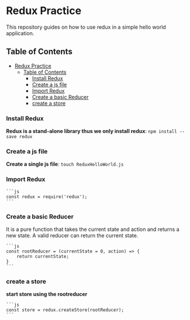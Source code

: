 # Redux Practice

This repository guides on how to use redux in a simple hello world application.

## Table of Contents

- [Redux Practice](#redux-practice)
  - [Table of Contents](#table-of-contents)
    - [Install Redux](#install-redux)
    - [Create a js file](#create-a-js-file)
    - [Import Redux](#import-redux)
    - [Create a basic Reducer](#create-a-basic-reducer)
    - [create a store](#create-a-store)

### Install Redux

**Redux is a stand-alone library thus we only install redux**:
    ```
    npm install --save redux
    ```
    

### Create a js file

**Create a single js file**:
    ```
    touch ReduxHelloWorld.js
    ```
    

### Import Redux


    ```js
    const redux = require('redux');
    ```
    

### Create a basic Reducer

It is a pure function that takes the current state and action and returns a new state. A valid reducer can return the current state. 


    ```js
    const rootReducer = (currentState = 0, action) => {
        return currentState;
    }
    ```


### create a store

**start store using the rootreducer**

    ```js
    const store = redux.createStore(rootReducer);
    ```
    


